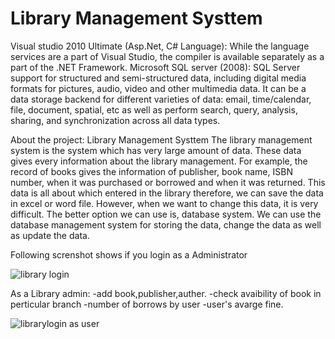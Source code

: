 # Library Management Systtem
Visual studio 2010 Ultimate (Asp.Net, C# Language): 
While the language services are a part of Visual Studio, the compiler is available separately as a part of the .NET Framework.
Microsoft SQL server (2008): 
SQL Server support for structured and semi-structured data, including digital media formats for pictures, audio, video and other multimedia data. It can be a data storage backend for different varieties of data: email, time/calendar, file, document, spatial, etc as well as perform search, query, analysis, sharing, and synchronization across all data types.

About the project:
Library Management Systtem
The library management system is the system which has very large amount of data. These data gives every information about the library management. For example, the record of books gives the information of publisher, book name, ISBN number, when it was purchased or borrowed and when it was returned. This data is all about which entered in the library therefore, we can save the data in excel or word file. However, when we want to change this data, it is very difficult. The better option we can use is, database system. We can use the database management system for storing the data, change the data as well as update the data.

Following screnshot shows if you login as a Administrator 

![library login](https://cloud.githubusercontent.com/assets/17050470/15788476/b4513dac-2995-11e6-8bde-d6125d7cafcd.png)

As a Library admin:
-add book,publisher,auther.
-check avaibility of book in perticular branch 
-number of borrows by user 
-user's avarge fine.

![librarylogin as user](https://cloud.githubusercontent.com/assets/17050470/15788727/e94c9ec4-2996-11e6-8782-5834d5731b00.png)


